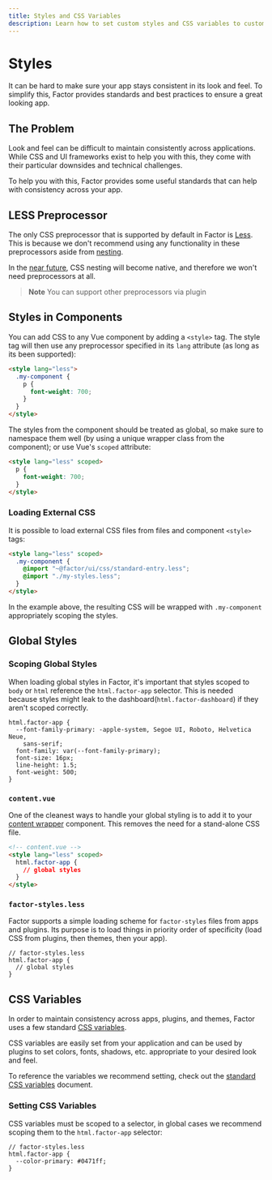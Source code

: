 ```yaml
---
title: Styles and CSS Variables
description: Learn how to set custom styles and CSS variables to customize plugins, themes and Factor core
---
```


# Styles

It can be hard to make sure your app stays consistent in its look and feel. To simplify this, Factor provides standards and best practices to ensure a great looking app.

## The Problem

Look and feel can be difficult to maintain consistently across applications. While CSS and UI frameworks exist to help you with this, they come with their particular downsides and technical challenges.

To help you with this, Factor provides some useful standards that can help with consistency across your app.

## LESS Preprocessor

The only CSS preprocessor that is supported by default in Factor is [Less](http://lesscss.org/). This is because we don't recommend using any functionality in these preprocessors aside from [nesting](http://lesscss.org/#nesting).

In the [near future](https://drafts.csswg.org/css-nesting/), CSS nesting will become native, and therefore we won't need preprocessors at all.

> **Note** You can support other preprocessors via plugin

## Styles in Components

You can add CSS to any Vue component by adding a `<style>` tag. The style tag will then use any preprocessor specified in its `lang` attribute (as long as its been supported):

```html
<style lang="less">
  .my-component {
    p {
      font-weight: 700;
    }
  }
</style>
```

The styles from the component should be treated as global, so make sure to namespace them well (by using a unique wrapper class from the component); or use Vue's `scoped` attribute:

```html
<style lang="less" scoped>
  p {
    font-weight: 700;
  }
</style>
```

### Loading External CSS

It is possible to load external CSS files from files and component `<style>` tags:

```html
<style lang="less" scoped>
  .my-component {
    @import "~@factor/ui/css/standard-entry.less";
    @import "./my-styles.less";
  }
</style>
```

In the example above, the resulting CSS will be wrapped with `.my-component` appropriately scoping the styles.

## Global Styles

### Scoping Global Styles

When loading global styles in Factor, it's important that styles scoped to `body` or `html` reference the `html.factor-app` selector. This is needed because styles might leak to the dashboard(`html.factor-dashboard`) if they aren't scoped correctly.

```less
html.factor-app {
  --font-family-primary: -apple-system, Segoe UI, Roboto, Helvetica Neue,
    sans-serif;
  font-family: var(--font-family-primary);
  font-size: 16px;
  line-height: 1.5;
  font-weight: 500;
}
```

### `content.vue`

One of the cleanest ways to handle your global styling is to add it to your [content wrapper](./content) component. This removes the need for a stand-alone CSS file.

```html
<!-- content.vue -->
<style lang="less" scoped>
  html.factor-app {
    // global styles
  }
</style>
```

### `factor-styles.less`

Factor supports a simple loading scheme for `factor-styles` files from apps and plugins. Its purpose is to load things in priority order of specificity (load CSS from plugins, then themes, then your app).

```less
// factor-styles.less
html.factor-app {
  // global styles
}
```

## CSS Variables

In order to maintain consistency across apps, plugins, and themes, Factor uses a few standard [CSS variables](https://developer.mozilla.org/en-US/docs/Web/CSS/Using_CSS_custom_properties).

CSS variables are easily set from your application and can be used by plugins to set colors, fonts, shadows, etc. appropriate to your desired look and feel.

To reference the variables we recommend setting, check out the [standard CSS variables](./css-variables) document.

### Setting CSS Variables

CSS variables must be scoped to a selector, in global cases we recommend scoping them to the `html.factor-app` selector:

```less
// factor-styles.less
html.factor-app {
  --color-primary: #0471ff;
}
```
